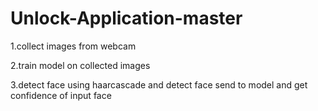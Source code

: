 # Unlock-Application-master

1.collect images from webcam

2.train model on collected images

3.detect face using haarcascade and detect face send to model and get confidence of input face
